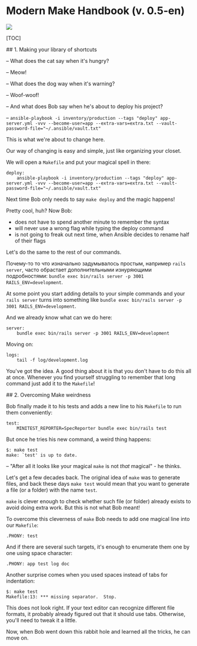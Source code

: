 # Modern Make Handbook (v. 0.5-en)

[![](https://i.imgur.com/a1MOR8T.png)](https://makefile.site)




[TOC]


<div style="page-break-after: always;"></div>
## 1. Making your library of shortcuts

– What does the cat say when it's hungry?

– Meow!



– What does the dog way when it's warning?

– Woof-woof!



– And what does Bob say when he's about to deploy his project?

– `ansible-playbook -i inventory/production --tags "deploy" app-server.yml -vvv --become-user=app --extra-vars=extra.txt --vault-password-file="~/.ansible/vault.txt"`


This is what we're about to change here.

Our way of changing is easy and simple, just like organizing your closet.

We will open a `Makefile` and put your magical spell in there:

```make
deploy:
	ansible-playbook -i inventory/production --tags "deploy" app-server.yml -vvv --become-user=app --extra-vars=extra.txt --vault-password-file="~/.ansible/vault.txt"
```



Next time Bob only needs to say `make deploy` and the magic happens!

Pretty cool, huh? Now Bob:

- does not have to spend another minute to remember the syntax
- will never use a wrong flag while typing the deploy command
- is not going to freak out next time, when Ansible decides to rename half of their flags



Let's do the same to the rest of our commands.

Почему-то то что изначально задумывалось простым, например `rails server`, часто обрастает дополнительными изнуряющими подробностями: `bundle exec bin/rails server -p 3001 RAILS_ENV=development`. 

At some point you start adding details to your simple commands and your `rails server` turns into something like `bundle exec bin/rails server -p 3001 RAILS_ENV=development`.

And we already know what can we do here:

```make
server:
	bundle exec bin/rails server -p 3001 RAILS_ENV=development
```

Moving on:

```make
logs:
	tail -f log/development.log
```

You've got the idea. A good thing about it is that you don't have to do this all at once. Whenever you find yourself struggling to remember that long command just add it to the `Makefile`!

<div style="page-break-after: always;"></div>
## 2. Overcoming Make weirdness

Bob finally made it to his tests and adds a new line to his `Makefile` to run them conveniently:

```make
test:
	MINITEST_REPORTER=SpecReporter bundle exec bin/rails test
```

But once he tries his new command, a weird thing happens:

```
$: make test
make: `test' is up to date.
```

– "After all it looks like your magical `make` is not *that* magical" - he thinks.


Let's get a few decades back. The original idea of `make` was to generate files, and back these days `make test` would mean that you want to generate a file (or a folder) with the name `test`.

`make` is clever enough to check whether such file (or folder) already exists to avoid doing extra work. But this is not what Bob meant!



To overcome this cleverness of `make` Bob needs to add one magical line into our `Makefile`:

`.PHONY: test`

And if there are several such targets, it's enough to enumerate them one by one using space character:

`.PHONY: app test log doc`



Another surprise comes when you used spaces instead of tabs for indentation:

```
$: make test
Makefile:13: *** missing separator.  Stop.
```

This does not look right. If your text editor can recognize different file formats, it probably already figured out that it should use tabs. Otherwise, you'll need to tweak it a little.

Now, when Bob went down this rabbit hole and learned all the tricks, he can move on.

<!--
<div style="page-break-after: always;"></div>
## 3. Running multiple commands at once

Хотим прогнать тесты, и если все ок, то задеплоить? No problemos:

`make test deploy`

Да, команды можно составлять в длинные цепочки, и если какая-то из команд фэйлится, то остальные запущены не будут.



## 4. Subcommands

В какой-то момент в команде решили что негоже деплоить без запуска тестов и прогон тестов просто захардкодили внутрь команды деплой: 

```make
deploy: test
	ansible-playbook -i inventory/production --tags 'deploy' # ...
```

Т.е. при использовании `make deploy` до деплоя дойдет дело только если пройдут тесты.

<div style="page-break-after: always;"></div>
## 5. Aliases

Семен добавил в Makefile команду для прогона миграций, а Вова все никак не может запомнить как она называется. Иногда он пишет `make dbmigrate`, иногда `make db_migrate`, иногда по привычке вообще `make db:migrate`.

Увы, с последним ничего не поделать. Двоеточия в названиях комманд не поддерживаются. Зато можно смело нафигачить себе алиасов на остальные варианты! Чем Вова и занялся.

Для этого не нужно копипастить нашу длинную команду несколько раз, достаточно записать вызов оригинала после двоеточия:

```make
db-migrate:
	bundle exec bin/rails db:migrate

db_migrate: db-migrate
dbmigrate: db-migrate
```

Придумать годное название для шортката сходу бывает непросто. В таких случая как раз можно насоздавать сразу несколько алиасов, и оставить тот который приживется со временем.

<div style="page-break-after: always;"></div>
## 6. Multiline commands

Со временем Вове надоело набирать такую длинную команду, и он заменил ее на `make db` (не забыв добавить `db` в `PHONY:`)

И все бы классно, но в какой-то момент разработчики на проекте договорились не коммитить в проект `db/schema.rb` (который авто-обновляется после прогона миграций), а это значит что каждый раз после прогона миграций приходилось выполнять команду `make schema-reset`:

```make
schema-reset:
	git checkout HEAD -- db/schema.rb
```

К счастью, никто не запрещает запускать несколько команд под одним шорткатом, и команды Make можно вызывать из Makefile:

```make
db:
	bundle exec bin/rails db:migrate
	make schema-reset

schema-reset:
	git checkout HEAD -- db/schema.rb
```

Единственный минус в том, что Make по умолчанию многословен, и печатает каждую команду прежде чем выполнить:

```
$: make db
bundle exec bin/rails db:migrate 
# ...
make schema-reset
git checkout HEAD -- db/schema.rb
```

К счатью это легко забороть.

<div style="page-break-after: always;"></div>
## 7. Suppressing output

Все что нужно сделать чтобы Make не выводил саму команду, а просто её выполнял, это добавить перед ней символ "@".

Например, так:

```make
hello:
	@echo "Привет, Вова!"
```

Соответственно лишний вывод "make schema-reset" прячем так:

```make
db:
	bundle exec bin/rails db:migrate
	@make schema-reset
```

Ура! 

<div style="page-break-after: always;"></div>
## 8. Ignoring errors

При деплое на staging разрабы тоже решили прогонять тесты:

```make
staging-deploy: 
	@make test
	ansible-playbook -i inventory/staging --tags 'deploy' #...
```

Правда быстро выяснилось, что иногда надо задеплоить, даже если тесты падают! 

Чтобы не выпиливать тесты из сценария, но деплоить несмотря на их результат, можно использовать магический префикс "-":

```make
staging-deploy: 
	-@make test
	ansible-playbook -i inventory/staging --tags 'deploy' #...
```


## 9. Running command only if another one fails

А можно было поступить по другому.

```make
staging-deploy: 
	@make test || echo "Опять Вова поломал тесты!!"
	ansible-playbook -i inventory/staging --tags 'deploy' #...
```

Это даже не фишка Make, это обычный Bash scripting. В результате программа будет каждый раз журить Вову если тесты упали, но и от деплоя отказываться не будет.

<div style="page-break-after: always;"></div>
## 10. Passing arguments

Однажды Вове понадобилось стянуть дамп базы со стэйджинга на свой комп. Пришлось напрячь остатки пямяти и разродиться скриптом:

```make
staging-fetch-dump:
	scp app@staging-server.dev:/path/to/app/db/dump.tgz ./
```

Только вот неплохо бы его сделать чуть более полезным. Вдруг понадобится какой-то еще файл стягивать.

По такому случаю можно передать название файла в качестве аргумента:

```make
staging-fetch:
	scp app@staging-server.dev:/path/to/app/$(F)/ ./
```

Вызов команды теперь будет выглядеть так:

`make staging-fetch F=db/dump.tgz`

<div style="page-break-after: always;"></div>
## 11. Seamless arguments

Однако в случае когда аргумент всего один, было бы классно избавиться от необходимости запоминать название этого самого аргумента и вызывать команду прямо так: `make staging-fetch db/dump.tgz`

Этого можно добиться, но только с помочью черной магии. Надо добавить в Makefile вот такую конструкцию:

```make
ARGS = $(filter-out $@,$(MAKECMDGOALS))
%:
  @:
```

Шорткат при таких раскладах выглядит вот так:

```
staging-fetch:
	scp app@staging-server.dev:/path/to/app/$(ARGS)/ ./
```

Но магия на то и черная, что у неё есть неприятный спецеффект – уже после того как все успешно выполнится, прилетает вот такое сообщение:

```
make: *** No rule to make target 'db/dump.tgz'.  Stop.
```

Можете почитать [подробности того как это работает](https://stackoverflow.com/a/6273809/1334666), чуть ниже вроде даже показывают как победить проблему с ошибкой, но мне это победить не удалось.

Короче говоря, Вова смирился, и решил что можно заплатить такую цену за такую фичу, ну а вам решать самим.

<div style="page-break-after: always;"></div>
## 12. Advanced scripting

Внезапно админы запилили все так, что теперь на каждый фичебранч поднимается по отдельному стэйджингу.

И все бы классно, но теперь в наши крутые шорткаты для работы со стэйджингом придется добавлять по еще одной переменной - имени сервера:

```make
ssh:
	ssh app@$(S)

staging-fetch:
	scp app@$(S):/path/to/app/$(F)/ ./
```

... [TO BE CONTINUED IN PRO VERSION](https://gum.co/makefile-ru): ...

1. [Advanced scripting](https://gum.co/makefile-ru)
2. [Putting things in order](https://gum.co/makefile-ru)
3. [Naming conventions](https://gum.co/makefile-ru)
4. [Full workflow automation](https://gum.co/makefile-ru)
5. [Guiding principles](https://gum.co/makefile-ru)











[![](https://i.imgur.com/MhU79hR.png)](https://makefile.site#yay)

